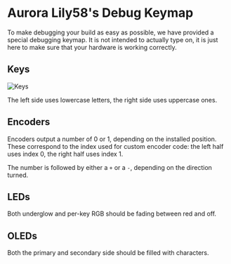 # Aurora Lily58's Debug Keymap

To make debugging your build as easy as possible, we have provided a special debugging keymap. It is not intended to actually type on, it is just here to make sure that your hardware is working correctly.

## Keys

![Keys](https://i.imgur.com/CF0PYu5h.png)

The left side uses lowercase letters, the right side uses uppercase ones.

## Encoders

Encoders output a number of 0 or 1, depending on the installed position.
These correspond to the index used for custom encoder code: the left half uses index 0, the right half uses index 1.

The number is followed by either a `+` or a `-`, depending on the direction turned.

## LEDs

Both underglow and per-key RGB should be fading between red and off.

## OLEDs

Both the primary and secondary side should be filled with characters.
